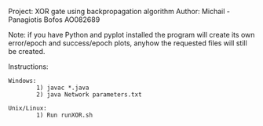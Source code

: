 Project: XOR gate using backpropagation algorithm
Author: Michail - Panagiotis Bofos AO082689

Note: if you have Python and pyplot installed the program will create its own error/epoch and success/epoch plots, anyhow the requested files will still be created.

Instructions: 

    Windows: 
            1) javac *.java
            2) java Network parameters.txt

    Unix/Linux:
            1) Run runXOR.sh
